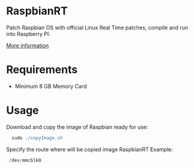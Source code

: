 RaspbianRT
=================
Patch Raspbian OS with official Linux Real Time patches, compile and run into Raspberry PI.

[More information](https://github.com/COSMEcontrol/RaspbianRT)

Requirements
==================
 * Minimum 8 GB Memory Card

Usage
=====
Download and copy the image of Raspbian ready for use:

```groovy
  sudo ./copyImage.sh
```
Specify the route where will be copied image RaspbianRT
Example:
 ```groovy
  /dev/mmcblk0
```
 
